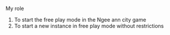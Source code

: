 My role
1. To start the free play mode in the Ngee ann city game
2. To start a new instance in free play mode without restrictions
